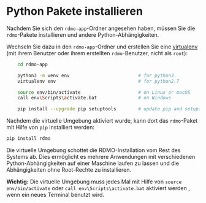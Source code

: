 # Python Pakete installieren

Nachdem Sie sich den `rdmo-app`-Ordner angesehen haben, müssen Sie die `rdmo`-Pakete installieren und andere Python-Abhängigkeiten.

Wechseln Sie dazu in den `rdmo-app`-Ordner und erstellen Sie eine [virtualenv](https://virtualenv.readthedocs.org) (mit ihrem Benutzer oder ihrem erstellten `rdmo`-Benutzer, nicht als `root`):

```bash
    cd rdmo-app

    python3 -m venv env                         # for python3
    virtualenv env                              # for python2.7

    source env/bin/activate                     # on Linux or macOS
    call env\Scripts\activate.bat               # on Windows

    pip install --upgrade pip setuptools        # update pip and setuptools
```

Nachdem die virtuelle Umgebung aktiviert wurde, kann dort das `rdmo`-Paket mit Hilfe von `pip` installiert werden:

```bash
pip install rdmo
```

Die virtuelle Umgebung schottet die RDMO-Installation vom Rest des Systems ab. Dies ermöglicht es mehrere Anwendungen mit verschiedenen Python-Abhängigkeiten auf einer Maschine laufen zu lassen und die Abhängigkeiten ohne Root-Rechte zu installieren.

**Wichtig:** Die virtuelle Umgebung muss jedes Mal mit Hilfe von `source env/bin/activate` oder `call env\Scripts\activate.bat` aktiviert werden , wenn ein neues Terminal benutzt wird.
